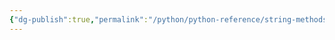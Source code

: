 ```yaml
---
{"dg-publish":true,"permalink":"/python/python-reference/string-methods/","created":"","updated":""}
---
```


